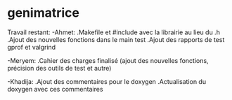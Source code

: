 # genimatrice

Travail restant:
-Ahmet:
  .Makefile et #include avec la librairie au lieu du .h
  .Ajout des nouvelles fonctions dans le main test
  .Ajout des rapports de test gprof et valgrind
  
-Meryem:
  .Cahier des charges finalisé (ajout des nouvelles fonctions, précision des outils de test et autre)

-Khadija:
  .Ajout des commentaires pour le doxygen
  .Actualisation du doxygen avec ces commentaires
